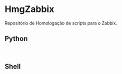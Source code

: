 # HmgZabbix
Repositório de Homologação de scripts para o Zabbix.<br/>
<h2>Python</h2><br/>
<h2>Shell</h2><br/>
